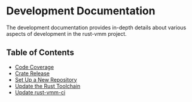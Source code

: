 # Development Documentation

The development documentation provides in-depth details about various aspects
of development in the rust-vmm project.

## Table of Contents
- [Code Coverage](code_coverage.md)
- [Crate Release](crate_release.md)
- [Set Up a New Repository](setup_new_repo.md)
- [Update the Rust Toolchain](update-rust-toolchain.md)
- [Update rust-vmm-ci](update-rust-vmm-ci.md)
